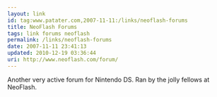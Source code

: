 ```yaml
---
layout: link
id: tag:www.patater.com,2007-11-11:/links/neoflash-forums
title: NeoFlash Forums
tags: link forums neoflash
permalink: /links/neoflash-forums
date: 2007-11-11 23:41:13
updated: 2010-12-19 03:36:44
uri: http://www.neoflash.com/forum/
---
```

Another very active forum for Nintendo DS. Ran by the jolly fellows at
NeoFlash.

